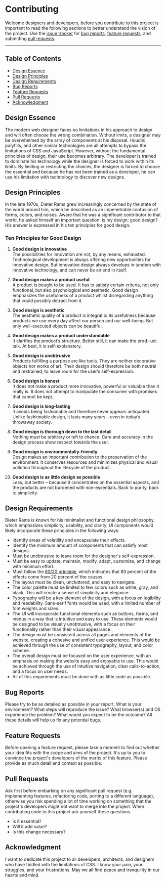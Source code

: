 # Contributing

Welcome designers and developers, before you contribute to this project is important to read the
following sections to better understand the vision of the project. Use the [issue tracker](https://github.com/jacobxperez/rams/issues) for
[bug reports](#bug-reports), [feature requests](#feature-requests), and submitting [pull requests](#pull-requests).

---

## Table of Contents

* [Design Essence](#design-essence)
* [Design Principles](#design-principles)
* [Design Requirements](#design-requirements)
* [Bug Reports](#bug-reports)
* [Feature Requests](#feature-requests)
* [Pull Requests](#pull-requests)
* [Acknowledgment](#acknowledgment)

## Design Essence

The modern web designer faces no limitations in his approach to design and will
often choose the wrong combination. Without limits, a designer may be overwhelmed
by the array of components at his disposal. Houdini, polyfills, and other similar
technologies are all attempts to bypass the limitations of CSS and JavaScript.
However, without the fundamental principles of design, their use becomes
arbitrary. The developer is trained to dominate his technology while the designer
is forced to work within its limits. By limiting or restricting the choices, the
designer is forced to choose the essential and because he has not been trained as
a developer, he can use his limitation with technology to discover new designs.

## Design Principles

In the late 1970s, Dieter Rams grew increasingly concerned by the state of the world
around him, which he described as an impenetrable confusion of forms, colors, and
noises. Aware that he was a significant contributor to that world, he asked himself
an important question: is my design; good design? His answer is expressed in his ten
principles for good design.

### Ten Principles for Good Design

1. **Good design is innovative**  
    The possibilities for innovation are not, by any means, exhausted.
    Technological development is always offering new opportunities for
    innovative design. But innovative design always develops in tandem
    with innovative technology, and can never be an end in itself.

2. **Good design makes a product useful**  
    A product is bought to be used. It has to satisfy certain criteria, not
    only functional, but also psychological and aesthetic. Good design
    emphasizes the usefulness of a product whilst disregarding anything
    that could possibly detract from it.

3. **Good design is aesthetic**  
    The aesthetic quality of a product is integral to its usefulness
    because products we use every day affect our person and our
    well-being. But only well-executed objects can be beautiful.

4. **Good design makes a product understandable**  
    It clarifies the product’s structure. Better still, it can make the prod-
    uct talk. At best, it is self-explanatory.

5. **Good design is unobtrusive**  
    Products fulfilling a purpose are like tools. They are neither decorative
    objects nor works of art. Their design should therefore be both
    neutral and restrained, to leave room for the user’s self-expression.

6. **Good design is honest**  
    It does not make a product more innovative, powerful or valuable
    than it really is. It does not attempt to manipulate the consumer with
    promises that cannot be kept.

7. **Good design is long-lasting**  
    It avoids being fashionable and therefore never appears antiquated.
    Unlike fashionable design, it lasts many years – even in today’s
    throwaway society.

8. **Good design is thorough down to the last detail**  
    Nothing must be arbitrary or left to chance. Care and accuracy in
    the design process show respect towards the user.

9. **Good design is environmentally-friendly**  
    Design makes an important contribution to the preservation of the
    environment. It conserves resources and minimizes physical and
    visual pollution throughout the lifecycle of the product.

10. **Good design is as little design as possible**  
    Less, but better – because it concentrates on the essential aspects,
    and the products are not burdened with non-essentials.
    Back to purity, back to simplicity.

## Design Requirements

Dieter Rams is known for his minimalist and functional design philosophy, which
emphasizes simplicity, usability, and clarity. UI components would likely
incorporate these principles in the following ways:

* Identify areas of volatility and encapsulate their effects.
* Identify the minimum amount of components that can satisfy most designs.
* Must be unobtrusive to leave room for the designer's self-expression.
* Must be easy to update, maintain, modify, adapt, customize, and change with minimum effort.
* Must follow the [80/20 principle](https://jacobxperez.github.io/blog/post/heuristic/the-80-20-principle/),
which indicates that 80 percent of the effects come from 20 percent of the causes.
* The layout must be clean, uncluttered, and easy to navigate.
* The color palette must be limited to few colors such as white, gray, and black.
This will create a sense of simplicity and elegance.
* Typography will be a key element of the design, with a focus on legibility
and readability. Sans-serif fonts would be used, with a limited number of font
weights and sizes.
* The UI will incorporate functional elements such as buttons, forms, and menus
in a way that is intuitive and easy to use. These elements would be designed to
be visually unobtrusive, with a focus on their functionality rather than their
visual appearance.
* The design must be consistent across all pages and elements of the website,
creating a cohesive and unified user experience. This would be achieved through
the use of consistent typography, layout, and color scheme.
* The overall design must be focused on the user experience, with an emphasis
on making the website easy and enjoyable to use. This would be achieved through
the use of intuitive navigation, clear calls-to-action, and a focus on user needs.
* All of this requirements must be done with as little code as possible.

## Bug Reports

Please try to be as detailed as possible in your report. What is your environment?
What steps will reproduce the issue? What browser(s) and OS experience the problem?
What would you expect to be the outcome? All these details will help us fix any
potential bugs.

## Feature Requests

Before opening a feature request, please take a moment to find out whether your idea
fits with the scope and aims of the project. It's up to you to convince the project's
developers of the merits of this feature. Please provide as much detail and context
as possible.

## Pull Requests

Ask first before embarking on any significant pull request (e.g. implementing features,
refactoring code, porting to a different language), otherwise you risk spending a lot of
time working on something that the project's developers might not want to merge into the
project. When contributing code to this project ask yourself these questions.

* Is it essential?
* Will it add value?
* Is this change necessary?

## Acknowledgment

I want to dedicate this project to all developers, architects, and designers who
have fiddled with the limitations of CSS. I know your pain, your struggles, and
your frustrations. May we all find peace and tranquility in our hearts and mind.
